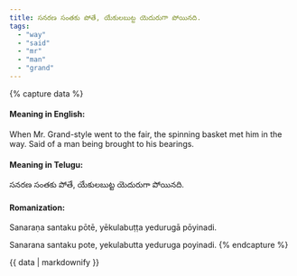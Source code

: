 ```yaml
---
title: సనరణ సంతకు పోతే, యేకులబుట్ట యెదురుగా పోయినది.
tags:
  - "way"
  - "said"
  - "mr"
  - "man"
  - "grand"
---
```


{% capture data %}
#### Meaning in English:
When Mr. Grand-style went to the fair, the spinning basket met him in the way.
Said of a man being brought to his bearings.

#### Meaning in Telugu:
సనరణ సంతకు పోతే, యేకులబుట్ట యెదురుగా పోయినది.

#### Romanization:
Sanaraṇa santaku pōtē, yēkulabuṭṭa yedurugā pōyinadi.

Sanarana santaku pote, yekulabutta yeduruga poyinadi.
{% endcapture %}

{{ data | markdownify }}

